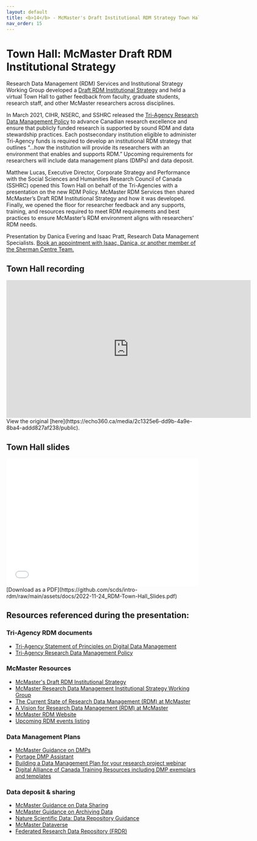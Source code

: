 ```yaml
---
layout: default
title: <b>14</b> - McMaster's Draft Institutional RDM Strategy Town Hall
nav_order: 15
---
```


# Town Hall: McMaster Draft RDM Institutional Strategy

Research Data Management (RDM) Services and Institutional Strategy Working Group developed a [Draft RDM Institutional Strategy](https://rdm.mcmaster.ca/rdm-strategy) and held a virtual Town Hall to gather feedback from faculty, graduate students, research staff, and other McMaster researchers across disciplines.

In March 2021, CIHR, NSERC, and SSHRC released the [Tri-Agency Research Data Management Policy](https://www.science.gc.ca/eic/site/063.nsf/eng/h_97610.html) to advance Canadian research excellence and ensure that publicly funded research is supported by sound RDM and data stewardship practices. Each postsecondary institution eligible to administer Tri-Agency funds is required to develop an institutional RDM strategy that outlines “…how the institution will provide its researchers with an environment that enables and supports RDM.” Upcoming requirements for researchers will include data management plans (DMPs) and data deposit.

Matthew Lucas, Executive Director, Corporate Strategy and Performance with the Social Sciences and Humanities Research Council of Canada (SSHRC) opened this Town Hall on behalf of the Tri-Agencies with a presentation on the new RDM Policy. McMaster RDM Services then shared McMaster’s Draft RDM Institutional Strategy and how it was developed. Finally, we opened the floor for researcher feedback and any supports, training, and resources required to meet RDM requirements and best practices to ensure McMaster’s RDM environment aligns with researchers’ RDM needs.

Presentation by Danica Evering and Isaac Pratt, Research Data Management Specialists. 
[Book an appointment with Isaac, Danica, or another member of the Sherman Centre Team.](https://libcal.mcmaster.ca/appointments/)


## Town Hall recording

<iframe height="360" width="640" allowfullscreen frameborder=0 src="https://echo360.ca/media/2c1325e6-dd9b-4a9e-8ba4-addd827af238/public"></iframe>
View the original [here](https://echo360.ca/media/2c1325e6-dd9b-4a9e-8ba4-addd827af238/public).


## Town Hall slides

<div style="position:relative;padding-top:66.25%;">
<iframe src="//docs.google.com/viewer?url=https://github.com/scds/intro-rdm/raw/main/assets/docs/2022-11-24_RDM-Town-Hall_Slides.pdf?dl=0&hl=en_US&embedded=true" class="gde-frame" style="position:absolute;top:0;left:0;width:100%;height:100%;border:none;" scrolling="no"></iframe>
</div>
[Download as a PDF](https://github.com/scds/intro-rdm/raw/main/assets/docs/2022-11-24_RDM-Town-Hall_Slides.pdf)
<br>


## Resources referenced during the presentation:

### Tri-Agency RDM documents
* [Tri-Agency Statement of Principles on Digital Data Management](https://www.science.gc.ca/eic/site/063.nsf/eng/h_83F7624E.html?OpenDocument)
* [Tri-Agency Research Data Management Policy](https://www.science.gc.ca/eic/site/063.nsf/eng/h_97610.html)

### McMaster Resources
* [McMaster's Draft RDM Institutional Strategy](https://rdm.mcmaster.ca/rdm-strategy)
* [McMaster Research Data Management Institutional Strategy Working Group](https://rdm.mcmaster.ca/iswg)
* [The Current State of Research Data Management (RDM) at McMaster](http://hdl.handle.net/11375/28059)
* [A Vision for Research Data Management (RDM) at McMaster](http://hdl.handle.net/11375/28060)
* [McMaster RDM Website](https://rdm.mcmaster.ca)
* [Upcoming RDM events listing](https://scds.ca/events/dash-data-analysis-support-hub/rdm-22-23/)

### Data Management Plans
* [McMaster Guidance on DMPs](https://rdm.mcmaster.ca/plan)
* [Portage DMP Assistant](assistant.portagenetwork.ca)
* [Building a Data Management Plan for your research project webinar](dmp)
* [Digital Alliance of Canada Training Resources including DMP exemplars and templates](https://alliancecan.ca/en/services/research-data-management/learning-and-training/training-resources)

### Data deposit & sharing
* [McMaster Guidance on Data Sharing](https://rdm.mcmaster.ca/publish)
* [McMaster Guidance on Archiving Data](https://rdm.mcmaster.ca/archive)
* [Nature Scientific Data: Data Repository Guidance](https://www.nature.com/sdata/policies/repositories)
* [McMaster Dataverse](https://borealisdata.ca/dataverse/mcmaster)
* [Federated Research Data Repository (FRDR)](https://www.frdr-dfdr.ca/repo/)
